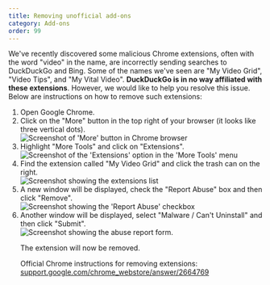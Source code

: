 ```yaml
---
title: Removing unofficial add-ons
category: Add-ons
order: 99
---
```

<html><body><p>We've recently discovered some malicious Chrome extensions, often with the word "video" in the name, are incorrectly sending searches to DuckDuckGo and Bing. Some of the names we've seen are "My Video Grid", "Video Tips", and "My Vital Video". <strong>DuckDuckGo is in no way affiliated with these extensions</strong>. However, we would like to help you resolve this issue. Below are instructions on how to remove such extensions:</p>&#xD;
&#xD;
<ol><li>Open Google Chrome.</li>&#xD;
&#xD;
  <li>Click on the "More" button in the top right of your browser (it looks like three vertical dots).<br><img alt="Screenshot of 'More' button in Chrome browser" src="/edition-jekyll-template/images/206551aff3031c8cf9f13ff7faa371da.png"></img></li>&#xD;
&#xD;
  <li>Highlight "More Tools" and click on "Extensions".<br><img alt="Screenshot of the 'Extensions' option in the 'More Tools' menu" src="/edition-jekyll-template/images/bbd144b87e15f3d3c73cff6e80111db7.png"></img></li>&#xD;
&#xD;
  <li>Find the extension called "My Video Grid" and click the trash can on the right.<br><img alt="Screenshot showing the extensions list" src="/edition-jekyll-template/images/fe52f1f957b13e62863e9a35751c710e.png"></img></li>&#xD;
&#xD;
  <li>A new window will be displayed, check the "Report Abuse" box and then click "Remove".<br><img alt="Screenshot showing the 'Report Abuse' checkbox" src="/edition-jekyll-template/images/9e9e45402c08135c09bfb54984b9f33f.png"></img></li>&#xD;
&#xD;
  <li>Another window will be displayed, select "Malware / Can't Uninstall" and then click "Submit".<br><img alt="Screenshot showing the abuse report form." src="/edition-jekyll-template/images/05562b93d03e75e9519af09faea2c02b.png"></img></li>&#xD;
&#xD;
<p>The extension will now be removed.</p>&#xD;
&#xD;
<p>Official Chrome instructions for removing extensions: <a href="https://support.google.com/chrome_webstore/answer/2664769">support.google.com/chrome_webstore/answer/2664769</a></p></ol></body></html>